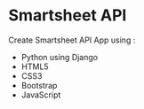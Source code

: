 # Smartsheet API

Create Smartsheet API App using :

- Python using Django
- HTML5
- CSS3
- Bootstrap
- JavaScript
